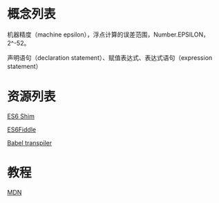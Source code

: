 # 概念列表

机器精度（machine epsilon），浮点计算的误差范围，Number.EPSILON，2^-52。

声明语句（declaration statement）、赋值表达式、表达式语句（expression statement）



# 资源列表

[ES6 Shim](https://github.com/paulmillr/es6-shim/)

[ES6Fiddle](http://www.es6fiddle.net/)

[Babel transpiler](http://babeljs.io/repl)

# 教程

[MDN](https://developer.mozilla.org/zh-CN/docs/Web/JavaScript)